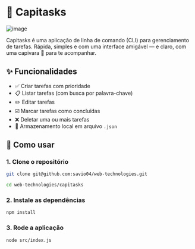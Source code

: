 # 🧾 Capitasks

![image](https://github.com/user-attachments/assets/746c0162-e447-4b4f-8402-83b71ac38f6a)

Capitasks é uma aplicação de linha de comando (CLI) para gerenciamento de tarefas. Rápida, simples e com uma interface amigável — e claro, com uma capivara 🦫 para te acompanhar.

## ✨ Funcionalidades

- ✅ Criar tarefas com prioridade
- 📋 Listar tarefas (com busca por palavra-chave)
- ✏️ Editar tarefas
- ☑️ Marcar tarefas como concluídas
- ❌ Deletar uma ou mais tarefas
- 💾 Armazenamento local em arquivo `.json`

## 🚀 Como usar

### 1. Clone o repositório

```bash
git clone git@github.com:savio04/web-technologies.git

cd web-technologies/capitasks
```

### 2. Instale as dependências
```bash
npm install
```

### 3. Rode a aplicação
```bash
node src/index.js
```
